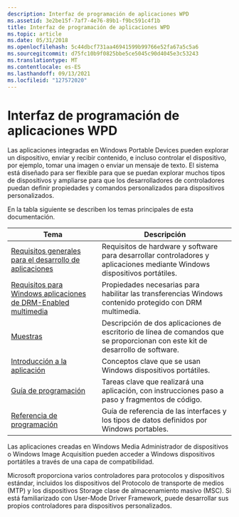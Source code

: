 ```yaml
---
description: Interfaz de programación de aplicaciones WPD
ms.assetid: 3e2be15f-7af7-4e76-89b1-f9bc591c4f1b
title: Interfaz de programación de aplicaciones WPD
ms.topic: article
ms.date: 05/31/2018
ms.openlocfilehash: 5c44dbcf731aa46941599b99766e52fa67a5c5a6
ms.sourcegitcommit: d75fc10b9f0825bbe5ce5045c90d4045e3c53243
ms.translationtype: MT
ms.contentlocale: es-ES
ms.lasthandoff: 09/13/2021
ms.locfileid: "127572020"
---
```

# <a name="wpd-application-programming-interface"></a>Interfaz de programación de aplicaciones WPD

Las aplicaciones integradas en Windows Portable Devices pueden explorar un dispositivo, enviar y recibir contenido, e incluso controlar el dispositivo, por ejemplo, tomar una imagen o enviar un mensaje de texto. El sistema está diseñado para ser flexible para que se puedan explorar muchos tipos de dispositivos y ampliarse para que los desarrolladores de controladores puedan definir propiedades y comandos personalizados para dispositivos personalizados.

En la tabla siguiente se describen los temas principales de esta documentación.



| Tema                                                                                                                  | Descripción                                                                                                |
|------------------------------------------------------------------------------------------------------------------------|------------------------------------------------------------------------------------------------------------|
| [Requisitos generales para el desarrollo de aplicaciones](general-requirements-for-application-development.md)               | Requisitos de hardware y software para desarrollar controladores y aplicaciones mediante Windows dispositivos portátiles.     |
| [Requisitos para Windows aplicaciones de DRM-Enabled multimedia](requirements-for-windows-media-drm-enabled-applications.md) | Propiedades necesarias para habilitar las transferencias Windows contenido protegido con DRM multimedia.                      |
| [Muestras](sample.md)                                                                                                  | Descripción de dos aplicaciones de escritorio de línea de comandos que se proporcionan con este kit de desarrollo de software. |
| [Introducción a la aplicación](application-overview.md)                                                                       | Conceptos clave que se usan Windows dispositivos portátiles.                                                             |
| [Guía de programación](programming-guide.md)                                                                             | Tareas clave que realizará una aplicación, con instrucciones paso a paso y fragmentos de código.              |
| [Referencia de programación](programming-reference.md)                                                                     | Guía de referencia de las interfaces y los tipos de datos definidos por Windows portables.                      |



 

Las aplicaciones creadas en Windows Media Administrador de dispositivos o Windows Image Acquisition pueden acceder a Windows dispositivos portátiles a través de una capa de compatibilidad.

Microsoft proporciona varios controladores para protocolos y dispositivos estándar, incluidos los dispositivos del Protocolo de transporte de medios (MTP) y los dispositivos Storage clase de almacenamiento masivo (MSC). Si está familiarizado con User-Mode Driver Framework, puede desarrollar sus propios controladores para dispositivos personalizados.

 

 




